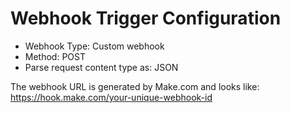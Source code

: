 # Webhook Trigger Configuration

- Webhook Type: Custom webhook
- Method: POST
- Parse request content type as: JSON

The webhook URL is generated by Make.com and looks like:
https://hook.make.com/your-unique-webhook-id
